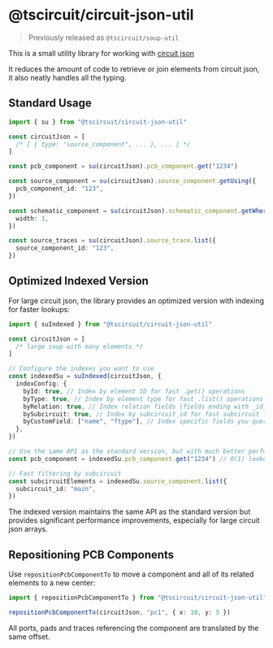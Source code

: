 # @tscircuit/circuit-json-util

> Previously released as `@tscircuit/soup-util`

This is a small utility library for working with [circuit json](https://github.com/tscircuit/circuit-json)

It reduces the amount of code to retrieve or join elements from circuit json, it also neatly handles all the typing.

## Standard Usage

```ts
import { su } from "@tscircuit/circuit-json-util"

const circuitJson = [
  /* [ { type: "source_component", ... }, ... ] */
]

const pcb_component = su(circuitJson).pcb_component.get("1234")

const source_component = su(circuitJson).source_component.getUsing({
  pcb_component_id: "123",
})

const schematic_component = su(circuitJson).schematic_component.getWhere({
  width: 1,
})

const source_traces = su(circuitJson).source_trace.list({
  source_component_id: "123",
})
```

## Optimized Indexed Version

For large circuit json, the library provides an optimized version with indexing for faster lookups:

```ts
import { suIndexed } from "@tscircuit/circuit-json-util"

const circuitJson = [
  /* large soup with many elements */
]

// Configure the indexes you want to use
const indexedSu = suIndexed(circuitJson, {
  indexConfig: {
    byId: true, // Index by element ID for fast .get() operations
    byType: true, // Index by element type for fast .list() operations
    byRelation: true, // Index relation fields (fields ending with _id)
    bySubcircuit: true, // Index by subcircuit_id for fast subcircuit filtering
    byCustomField: ["name", "ftype"], // Index specific fields you query often
  },
})

// Use the same API as the standard version, but with much better performance
const pcb_component = indexedSu.pcb_component.get("1234") // O(1) lookup

// Fast filtering by subcircuit
const subcircuitElements = indexedSu.source_component.list({
  subcircuit_id: "main",
})
```

The indexed version maintains the same API as the standard version but provides significant performance improvements, especially for large circuit json arrays.

## Repositioning PCB Components

Use `repositionPcbComponentTo` to move a component and all of its related elements to a new center:

```ts
import { repositionPcbComponentTo } from "@tscircuit/circuit-json-util"

repositionPcbComponentTo(circuitJson, "pc1", { x: 10, y: 5 })
```

All ports, pads and traces referencing the component are translated by the same offset.
